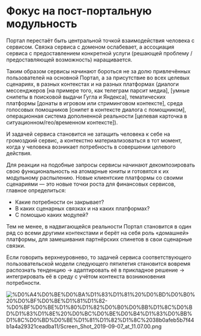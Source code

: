 # Фокус на пост-портальную модульность

Портал перестаёт быть центральной точкой взаимодействия человека с сервисом. Связка сервиса с доменом ослабевает, а ассоциация сервиса с предоставлением конкретной услуги (решающей проблему / предоставляющей возможность) наращивается.

Таким образом сервисы начинают бороться не за долю привлечённых пользователей на основной Портал, а за присутствие во всех целевых сценариях, в разных контекстах и на разных платформах (диалоги мессенджеров [на примере того, как телеграм парсит медиа], [умные снипеты в поисковой выдачи Гугла и Яндекса], тематических платформы [донаты в игровом или стриминговом контексте], среда голосовых помощников [снипет в контексте диалога с помощником], операционная система дополненной реальности [целевая карточка в ситуационном/гео/временном контексте]).

И задачей сервиса становится не затащить человека к себе на громоздкий сервис, а контекстно материализоваться в тот момент, когда у человека возникает потребность в совершении целевого действия.

Для реакции на подобные запросы сервисы начинают декомпозировать свою функциональность на атомарные юниты и готовятся к их модульному распылению. Новые клиентские платформы со своими сценариями — это новые точки роста для финансовых сервисов, главное определиться:

- Какие потребности он закрывает?
- В каких сценарных связках и на каких платформах?
- C помощью каких модулей?

Тем не менее, в надвигающейся реальности Портал становится в один ряд со всеми другими контекстами и берёт на себя роль «домашней» платформы, для замешивания партнёрских спинетов в свои сценарные связки.

Если говорить верхнеуровнево, то задачей сервиса соответствующего пользовательской модели следующего пятилетия становится вовремя распознать тенденцию → адаптировать её в прикладное решение → интегрировать её в среду с учётом контекста возникновения потребности.

![%D0%A4%D0%BE%D0%BA%D1%83%D1%81%20%D0%BD%D0%B0%20%D0%BF%D0%BE%D1%81%D1%82-%D0%BF%D0%BE%D1%80%D1%82%D0%B0%D0%BB%D1%8C%D0%BD%D1%83%D1%8E%20%D0%BC%D0%BE%D0%B4%D1%83%D0%BB%D1%8C%D0%BD%D0%BE%D1%81%D1%82%D1%8C%2038b0afeb5b7f44b1a4a29321ceadba11/Screen_Shot_2019-09-07_at_11.07.00.png](%D0%A4%D0%BE%D0%BA%D1%83%D1%81%20%D0%BD%D0%B0%20%D0%BF%D0%BE%D1%81%D1%82-%D0%BF%D0%BE%D1%80%D1%82%D0%B0%D0%BB%D1%8C%D0%BD%D1%83%D1%8E%20%D0%BC%D0%BE%D0%B4%D1%83%D0%BB%D1%8C%D0%BD%D0%BE%D1%81%D1%82%D1%8C%2038b0afeb5b7f44b1a4a29321ceadba11/Screen_Shot_2019-09-07_at_11.07.00.png)